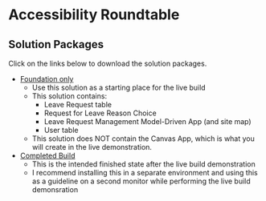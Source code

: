 # Accessibility Roundtable

## Solution Packages
Click on the links below to download the solution packages.
- [Foundation only](https://timh.blob.core.windows.net/downloadable/TimeOffRequestFoundationAccessibility_1_0_0_1.zip?sp=r&st=2022-08-04T15:35:34Z&se=2099-08-04T23:35:34Z&sv=2021-06-08&sr=b&sig=kJR75gVcfVthUKSWvheerHxifbI17rzJPgm%2FLg1ZFCc%3D)
    - Use this solution as a starting place for the live build
    - This solution contains:
        - Leave Request table
        - Request for Leave Reason Choice
        - Leave Request Management Model-Driven App (and site map)
        - User table
    - This solution does NOT contain the Canvas App, which is what you will create in the live demonstration.
- [Completed Build](https://timh.blob.core.windows.net/downloadable/TimeOffRequestAccessibility_1_0_0_1.zip?sp=r&st=2022-08-04T15:07:53Z&se=2099-08-04T23:07:53Z&sv=2021-06-08&sr=b&sig=kNyItXSmPA49p3JwYZ00K55anhYmxRWTWmtJCdB6m68%3D)
    - This is the intended finished state after the live build demonstration
    - I recommend installing this in a separate environment and using this as a guideline on a second monitor while performing the live build demonsration